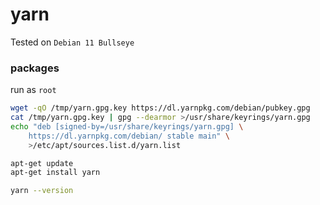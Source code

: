 # yarn

Tested on `Debian 11 Bullseye`

### packages

run as `root`

```bash
wget -qO /tmp/yarn.gpg.key https://dl.yarnpkg.com/debian/pubkey.gpg
cat /tmp/yarn.gpg.key | gpg --dearmor >/usr/share/keyrings/yarn.gpg
echo "deb [signed-by=/usr/share/keyrings/yarn.gpg] \
    https://dl.yarnpkg.com/debian/ stable main" \
    >/etc/apt/sources.list.d/yarn.list

apt-get update
apt-get install yarn

yarn --version
```
